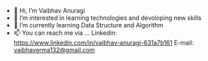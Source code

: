 - 👋 Hi, I’m Vaibhav Anuragi
- 👀 I’m interested in learning technologies and devoloping new skills
- 🌱 I’m currently learning Data Structure and Algorithm
- 📫 You can reach me via ...
         Linkedin: https://www.linkedin.com/in/vaibhav-anuragi-631a7b161
         E-mail: vaibhaverma132@gmail.com

<!---
vaibhav132/vaibhav132 is a ✨ special ✨ repository because its `README.md` (this file) appears on your GitHub profile.
You can click the Preview link to take a look at your changes.
--->
